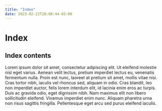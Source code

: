 ```yaml
---
title: "Index"
date: 2023-02-22T20:08:44-03:00
---
```


# Index

## Index contents

Lorem ipsum dolor sit amet, consectetur adipiscing elit. Ut eleifend molestie nisl eget varius. Aenean velit lectus, pretium imperdiet lectus eu, venenatis fermentum nulla. Proin est nunc, laoreet at pretium sit amet, mollis vitae nisi. Cras tortor nibh, iaculis vel rhoncus sed, aliquam in odio. Cras blandit, leo non imperdiet auctor, felis lorem interdum elit, id lacinia enim eros ac turpis. Duis ac gravida odio, eget dignissim nibh. Nam maximus elit non libero sollicitudin eleifend. Vivamus imperdiet enim nunc. Aliquam pharetra urna non risus sagittis fringilla. Pellentesque eget arcu sed purus eleifend iaculis.
